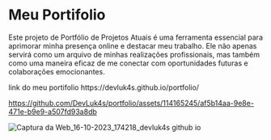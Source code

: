 
<h1>Meu Portifolio</h1>
<p>Este projeto de Portfólio de Projetos Atuais é uma ferramenta essencial para aprimorar minha presença online e destacar meu trabalho. Ele não apenas servirá como um arquivo de minhas realizações profissionais, mas também como uma maneira eficaz de me conectar com oportunidades futuras e colaborações emocionantes.</p>
link do meu portifolio https://devluk4s.github.io/portfolio/

https://github.com/DevLuk4s/portfolio/assets/114165245/af5b14aa-9e8e-471e-b9e9-a507fd93a8db

![Captura da Web_16-10-2023_174218_devluk4s github io](https://github.com/DevLuk4s/portfolio/assets/114165245/86c6539e-0304-4785-9c00-de333790a003)

